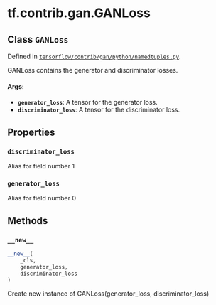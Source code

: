 <div itemscope itemtype="http://developers.google.com/ReferenceObject">
<meta itemprop="name" content="tf.contrib.gan.GANLoss" />
<meta itemprop="property" content="discriminator_loss"/>
<meta itemprop="property" content="generator_loss"/>
<meta itemprop="property" content="__new__"/>
</div>

# tf.contrib.gan.GANLoss

## Class `GANLoss`





Defined in [`tensorflow/contrib/gan/python/namedtuples.py`](https://www.tensorflow.org/code/tensorflow/contrib/gan/python/namedtuples.py).

GANLoss contains the generator and discriminator losses.

#### Args:

* <b>`generator_loss`</b>: A tensor for the generator loss.
* <b>`discriminator_loss`</b>: A tensor for the discriminator loss.

## Properties

<h3 id="discriminator_loss"><code>discriminator_loss</code></h3>

Alias for field number 1

<h3 id="generator_loss"><code>generator_loss</code></h3>

Alias for field number 0



## Methods

<h3 id="__new__"><code>__new__</code></h3>

``` python
__new__(
    _cls,
    generator_loss,
    discriminator_loss
)
```

Create new instance of GANLoss(generator_loss, discriminator_loss)



